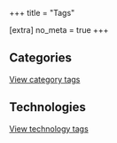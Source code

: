 +++
title = "Tags"

[extra]
no_meta = true
+++

## Categories

[View category tags](/categories/)

## Technologies

[View technology tags](/technologies/)
